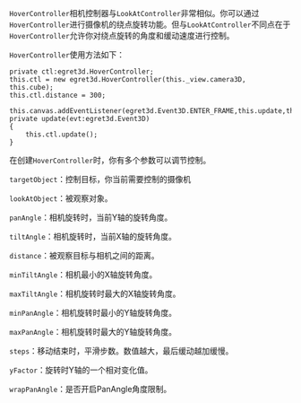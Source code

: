 
`HoverController`相机控制器与`LookAtController`非常相似。你可以通过`HoverController`进行摄像机的绕点旋转功能。但与`LookAtController`不同点在于`HoverController`允许你对绕点旋转的角度和缓动速度进行控制。

`HoverController`使用方法如下：

```
private ctl:egret3d.HoverController;
this.ctl = new egret3d.HoverController(this._view.camera3D, this.cube);
this.ctl.distance = 300;
```

```
this.canvas.addEventListener(egret3d.Event3D.ENTER_FRAME,this.update,this);
private update(evt:egret3d.Event3D)
{
	this.ctl.update();
}
```

在创建`HoverController`时，你有多个参数可以调节控制。

`targetObject`：控制目标，你当前需要控制的摄像机

`lookAtObject`：被观察对象。

`panAngle`：相机旋转时，当前Y轴的旋转角度。

`tiltAngle`：相机旋转时，当前X轴的旋转角度。

`distance`：被观察目标与相机之间的距离。

`minTiltAngle`：相机最小的X轴旋转角度。

`maxTiltAngle`：相机旋转时最大的X轴旋转角度。

`minPanAngle`：相机旋转时最小的Y轴旋转角度。

`maxPanAngle`：相机旋转时最大的Y轴旋转角度。

`steps`：移动结束时，平滑步数。数值越大，最后缓动越加缓慢。

`yFactor`：旋转时Y轴的一个相对变化值。

`wrapPanAngle`：是否开启PanAngle角度限制。